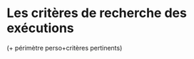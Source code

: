 
# Les critères de recherche des exécutions

 (+ périmètre perso+critères pertinents)


<!--stackedit_data:
eyJoaXN0b3J5IjpbLTIxMzM1ODUzMDJdfQ==
-->
